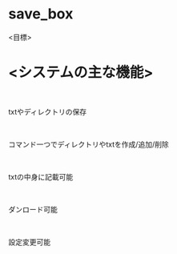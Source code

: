 # save_box
<目標>
<h1><システムの主な機能></h1></br>

<p>txtやディレクトリの保存</p></br>
<p>コマンド一つでディレクトリやtxtを作成/追加/削除</p></br>
<p>txtの中身に記載可能</p></br>
<p>ダンロード可能</p></br> 
<p>設定変更可能</p></br>


